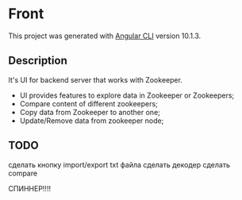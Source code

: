 # Front

This project was generated with [Angular CLI](https://github.com/angular/angular-cli) version 10.1.3.

## Description

It's UI for backend server that works with Zookeeper. 

 - UI provides features to explore data in Zookeeper or Zookeepers;
 - Compare content of different zookeepers;
 - Copy data from Zookeeper to another one;
 - Update/Remove data from zookeeper node;
 
 
## TODO
сделать кнопку import/export txt файла
сделать декодер
сделать compare

СПИННЕР!!!!

